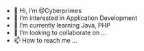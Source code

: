 - 👋 Hi, I’m @Cyberprimes
- 👀 I’m interested in Application Development 
- 🌱 I’m currently learning Java, PHP
- 💞️ I’m looking to collaborate on ...
- 📫 How to reach me ...

<!---
Cyberprimes/Cyberprimes is a ✨ special ✨ repository because its `README.md` (this file) appears on your GitHub profile.
You can click the Preview link to take a look at your changes.
--->

